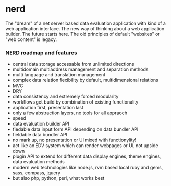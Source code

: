 nerd
====

The "dream" of a net server based data evaluation application with kind of a web application interface. The new way of thinking about a web application builder. The future starts here. The old principles of default "websites" or "web content" is legacy.

### NERD roadmap and features


 + central data storage accessable from unlimited directions
 + multidomain multiaddress management and separation methods
 + multi language and translation management
 + complex data relation flexibility by default, multidimensional relations
 + MVC
 + DRY
 + data consistency and extremely forced modularity
 + workflows get build by combination of existing functionality
 + application first, presentation last
 + only a few abstraction layers, no tools for all appraoch
 + speed 
 + data evaluation builder API
 + fiedable data input form API depending on data bundler API
 + fieldable data bundler API 
 + no mark up, no presentation or UI mixed with functionylity!
 + act like an EDV system which can render webpages  or UI, not upside down
 + plugin API to extend for different data display engines, theme engines, data evaluation methods
 + modern web technologies like node.js, rvm based local ruby and gems, sass, compass, jquery
 + but also php, python, perl, what works best
